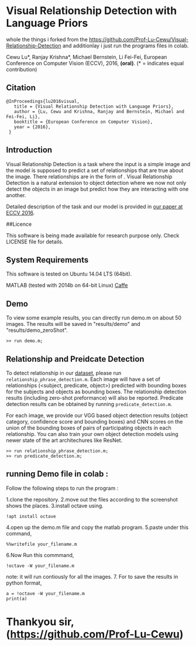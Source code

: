 # Visual Relationship Detection with Language Priors

whole the things i forked from the https://github.com/Prof-Lu-Cewu/Visual-Relationship-Detection and additionlay i just run the programs files in colab.

Cewu Lu\*, Ranjay Krishna\*, Michael Bernstein, Li Fei-Fei, 
European Conference on Computer Vision (ECCV), 2016, 
**(oral)**. (\* = indicates equal contribution)

## Citation
```
@InProceedings{lu2016visual,
   title = {Visual Relationship Detection with Language Priors},
   author = {Lu, Cewu and Krishna, Ranjay and Bernstein, Michael and Fei-Fei, Li},
   booktitle = {European Conference on Computer Vision},
   year = {2016},
 }
 ```

## Introduction
Visual Relationship Detection is a task where the input is a simple image and the model is supposed to predict a set of relationships that are true about the image. There relationships are in the form of <subject-predicate-object>. Visual Relationship Detection is a natural extension to object detection where we now not only detect the objects in an image but predict how they are interacting with one another.

Detailed description of the task and our model is provided in [our paper at ECCV 2016](http://cs.stanford.edu/people/ranjaykrishna/vrd/).

##Licence

This software is being made available for research purpose only. Check LICENSE file for details.

## System Requirements
This software is tested on Ubuntu 14.04 LTS (64bit).

MATLAB (tested with 2014b on 64-bit Linux)
[Caffe](http://caffe.berkeleyvision.org/installation.html#prequequisites)

## Demo
To view some example results, you can directly run demo.m on about 50 images. The results will be saved in "results/demo" and "results/demo_zeroShot".
```
>> run demo.m;
```

## Relationship and Preidcate Detection 
To detect relationship in our [dataset](http://cs.stanford.edu/people/ranjaykrishna/vrd/), please run `relationship_phrase_detection.m`. Each image will have a set of relationships (<subject, predicate, object>) predicted with bounding boxes for the subjects and objects as bounding boxes. The relationship detection results (including zero-shot preformance) will also be reported. Predicate detection results can be obtained by running `predicate_detection.m`. 

For each image, we provide our VGG based object detection results (object category, confidence score and bounding boxes) and CNN scores on the union of the bounding boxes of pairs of participating objects in each relationship. You can also train your own object detection models using newer state of the art architechures like ResNet. 
```
>> run relationship_phrase_detection.m;
>> run predicate_detection.m;
```

## running Demo file in colab :
Follow the following steps to run the program :

1.clone the repository.
2.move out the files according to the screenshot shows the places.
3.install octave using. 
```
!apt install octave
```
4.open up the demo.m file and copy the matlab program.
5.paste under this command,
```
%%writefile your_filename.m
```
6.Now Run this commmand,
```
!octave -W your_filename.m
```
note: it will run contiously for all the images.
7. For to save the results in python format,
```
a = !octave -W your_filename.m
print(a)
```
# Thankyou sir,(https://github.com/Prof-Lu-Cewu)
